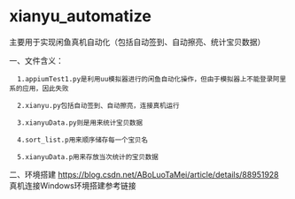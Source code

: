 # xianyu_automatize
主要用于实现闲鱼真机自动化（包括自动签到、自动擦亮、统计宝贝数据）

一、文件含义：

	  1.appiumTest1.py是利用uu模拟器进行的闲鱼自动化操作，但由于模拟器上不能登录阿里系的应用，因此失败
	
	  2.xianyu.py包括自动签到、自动擦亮，连接真机运行
	
	  3.xianyuData.py则是用来统计宝贝数据
	
	  4.sort_list.p用来顺序储存每一个宝贝名
	
	  5.xianyuData.p用来存放当次统计的宝贝数据
  
二、环境搭建
	https://blog.csdn.net/ABoLuoTaMei/article/details/88951928
	真机连接Windows环境搭建参考链接
